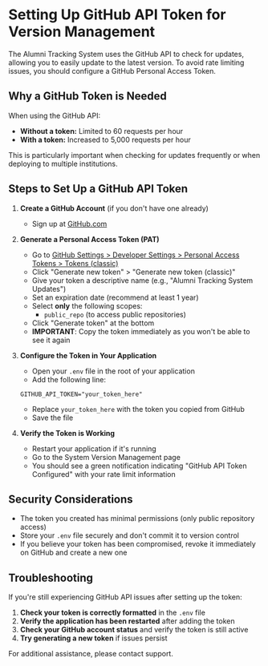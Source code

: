 # Setting Up GitHub API Token for Version Management

The Alumni Tracking System uses the GitHub API to check for updates, allowing you to easily update to the latest version. To avoid rate limiting issues, you should configure a GitHub Personal Access Token.

## Why a GitHub Token is Needed

When using the GitHub API:

-   **Without a token:** Limited to 60 requests per hour
-   **With a token:** Increased to 5,000 requests per hour

This is particularly important when checking for updates frequently or when deploying to multiple institutions.

## Steps to Set Up a GitHub API Token

1. **Create a GitHub Account** (if you don't have one already)

    - Sign up at [GitHub.com](https://github.com)

2. **Generate a Personal Access Token (PAT)**

    - Go to [GitHub Settings > Developer Settings > Personal Access Tokens > Tokens (classic)](https://github.com/settings/tokens)
    - Click "Generate new token" > "Generate new token (classic)"
    - Give your token a descriptive name (e.g., "Alumni Tracking System Updates")
    - Set an expiration date (recommend at least 1 year)
    - Select **only** the following scopes:
        - `public_repo` (to access public repositories)
    - Click "Generate token" at the bottom
    - **IMPORTANT**: Copy the token immediately as you won't be able to see it again

3. **Configure the Token in Your Application**

    - Open your `.env` file in the root of your application
    - Add the following line:

    ```
    GITHUB_API_TOKEN="your_token_here"
    ```

    - Replace `your_token_here` with the token you copied from GitHub
    - Save the file

4. **Verify the Token is Working**
    - Restart your application if it's running
    - Go to the System Version Management page
    - You should see a green notification indicating "GitHub API Token Configured" with your rate limit information

## Security Considerations

-   The token you created has minimal permissions (only public repository access)
-   Store your `.env` file securely and don't commit it to version control
-   If you believe your token has been compromised, revoke it immediately on GitHub and create a new one

## Troubleshooting

If you're still experiencing GitHub API issues after setting up the token:

1. **Check your token is correctly formatted** in the `.env` file
2. **Verify the application has been restarted** after adding the token
3. **Check your GitHub account status** and verify the token is still active
4. **Try generating a new token** if issues persist

For additional assistance, please contact support.
